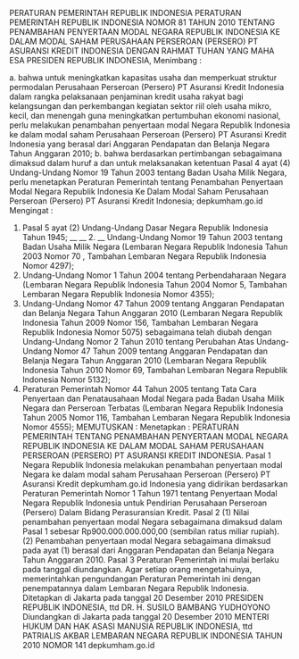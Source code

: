  PERATURAN PEMERINTAH REPUBLIK INDONESIA PERATURAN PEMERINTAH REPUBLIK INDONESIA NOMOR 81 TAHUN 2010 TENTANG PENAMBAHAN PENYERTAAN MODAL NEGARA REPUBLIK INDONESIA KE DALAM MODAL SAHAM PERUSAHAAN PERSEROAN (PERSERO) PT ASURANSI KREDIT INDONESIA
DENGAN RAHMAT TUHAN YANG MAHA ESA PRESIDEN REPUBLIK INDONESIA,
Menimbang :

a. bahwa untuk meningkatkan kapasitas usaha dan memperkuat struktur permodalan Perusahaan Perseroan (Persero) PT Asuransi Kredit Indonesia dalam rangka pelaksanaan penjaminan kredit usaha rakyat bagi kelangsungan dan perkembangan kegiatan sektor riil oleh usaha mikro, kecil, dan menengah guna meningkatkan pertumbuhan ekonomi nasional, perlu melakukan penambahan penyertaan modal Negara Republik Indonesia ke dalam modal saham Perusahaan Perseroan (Persero) PT Asuransi Kredit Indonesia yang berasal dari Anggaran Pendapatan dan Belanja Negara Tahun Anggaran 2010;
b. bahwa berdasarkan pertimbangan sebagaimana dimaksud dalam huruf a dan untuk melaksanakan ketentuan Pasal 4 ayat (4) Undang-Undang Nomor 19 Tahun 2003 tentang Badan Usaha Milik Negara, perlu menetapkan Peraturan Pemerintah tentang Penambahan Penyertaan Modal Negara Republik Indonesia Ke Dalam Modal Saham Perusahaan Perseroan (Persero) PT Asuransi Kredit Indonesia; depkumham.go.id
Mengingat :

1. Pasal 5 ayat (2) Undang-Undang Dasar Negara Republik Indonesia Tahun 1945; __ __ 2. __ Undang-Undang Nomor 19 Tahun 2003 tentang Badan Usaha Milik Negara (Lembaran Negara Republik Indonesia Tahun 2003 Nomor 70 _,_ Tambahan Lembaran Negara Republik Indonesia Nomor 4297);
3. Undang-Undang Nomor 1 Tahun 2004 tentang Perbendaharaan Negara (Lembaran Negara Republik Indonesia Tahun 2004 Nomor 5, Tambahan Lembaran Negara Republik Indonesia Nomor 4355);
4. Undang-Undang Nomor 47 Tahun 2009 tentang Anggaran Pendapatan dan Belanja Negara Tahun Anggaran 2010 (Lembaran Negara Republik Indonesia Tahun 2009 Nomor 156, Tambahan Lembaran Negara Republik Indonesia Nomor 5075) sebagaimana telah diubah dengan Undang-Undang Nomor 2 Tahun 2010 tentang Perubahan Atas Undang-Undang Nomor 47 Tahun 2009 tentang Anggaran Pendapatan dan Belanja Negara Tahun Anggaran 2010 (Lembaran Negara Republik Indonesia Tahun 2010 Nomor 69, Tambahan Lembaran Negara Republik Indonesia Nomor 5132);
5. Peraturan Pemerintah Nomor 44 Tahun 2005 tentang Tata Cara Penyertaan dan Penatausahaan Modal Negara pada Badan Usaha Milik Negara dan Perseroan Terbatas (Lembaran Negara Republik Indonesia Tahun 2005 Nomor 116, Tambahan Lembaran Negara Republik Indonesia Nomor 4555);
MEMUTUSKAN :
 Menetapkan : PERATURAN PEMERINTAH TENTANG PENAMBAHAN PENYERTAAN MODAL NEGARA REPUBLIK INDONESIA KE DALAM MODAL SAHAM PERUSAHAAN PERSEROAN (PERSERO) PT ASURANSI KREDIT INDONESIA.
Pasal 1
Negara Republik Indonesia melakukan penambahan penyertaan modal Negara ke dalam modal saham Perusahaan Perseroan (Persero) PT Asuransi Kredit depkumham.go.id Indonesia yang didirikan berdasarkan Peraturan Pemerintah Nomor 1 Tahun 1971 tentang Penyertaan Modal Negara Republik Indonesia untuk Pendirian Perusahaan Perseroan (Persero) Dalam Bidang Perasuransian Kredit.
Pasal 2
(1) Nilai penambahan penyertaan modal Negara sebagaimana dimaksud dalam Pasal 1 sebesar Rp900.000.000.000,00 (sembilan ratus miliar rupiah).
(2) Penambahan penyertaan modal Negara sebagaimana dimaksud pada ayat (1) berasal dari Anggaran Pendapatan dan Belanja Negara Tahun Anggaran 2010.
Pasal 3
Peraturan Pemerintah ini mulai berlaku pada tanggal diundangkan.
Agar setiap orang mengetahuinya, memerintahkan pengundangan Peraturan Pemerintah ini dengan penempatannya dalam Lembaran Negara Republik Indonesia. Ditetapkan di Jakarta pada tanggal 20 Desember 2010 PRESIDEN REPUBLIK INDONESIA, ttd DR. H. SUSILO BAMBANG YUDHOYONO Diundangkan di Jakarta pada tanggal 20 Desember 2010 MENTERI HUKUM DAN HAK ASASI MANUSIA REPUBLIK INDONESIA, ttd PATRIALIS AKBAR LEMBARAN NEGARA REPUBLIK INDONESIA TAHUN 2010 NOMOR 141 depkumham.go.id